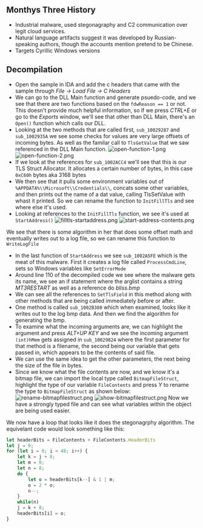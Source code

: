 ## Monthys Three History
* Industrial malware, used stegonagraphy and C2 communication over legit cloud services.
* Natural language artifacts suggest it was developed by Russian-speaking authors, though the accounts mention pretend to be Chinese.
* Targets Cyrillic Windows versions

## Decompilation
* Open the sample in IDA and add the c headers that came with the sample through *File -> Load File -> C Headers*
* We can go to the DLL Main function and generate psuedo-code, and we see that there are two functions based on the `fdwReason == 1` or not. This doesn't provide much helpful information, so if we press *CTRL+E* or go to the *Exports* window, we'll see that other than DLL Main, there's an `Open()` function which calls our DLL.
* Looking at the two methods that are called first, `sub_10029287` and `sub_1002935A` we see some checks for values are very large offsets of incoming bytes. As well as the familar call to `TlsGetValue` that we saw referenced in the DLL Main function.
![open-function-1.png](open-function-1.png)
![open-function-2.png](open-function-2.png)
* If we look at the references for `sub_1002ACC4` we'll see that this is our TLS Struct Allocator. It allocates a certain number of bytes, in this case `0xC60h` bytes aka 3168 bytes
* We then see that it pulls some environment variables out of `%APPDATA%\\Microsoft\\Credentials\\`, concats some other variables, and then prints out the name of a dat value, calling TlsSetValue with whast it printed. So we can rename the function to `InitFillTls` and see where else it's used.
* Looking at references to the `InitFillTls` function, we see it's used at `StartAddress()`
![filltls-startaddress.png](filltls-startaddress.png)
![start-address-contents.png](start-address-contents.png)

We see that there is some algorithm in her that does some offset math and eventually writes out to a log file, so we can rename this function to `WriteLogFile`
* In the last function of `StartAddress` we see `sub_1002A5FE` which is the meat of this malware. First it creates a log file called `ProcessCmdLine`, sets so Windows variables like `SetErrorMode`
* Around line 110 of the decompiled code we see where the malware gets its name, we see an if statement where the arglist contains a string *MT3RESTART* as well as a reference do *bliss.bmp*
* We can see all the references to `SetTlsField` in this method along with other methods that are being called immediately before or after.
* One method is called `sub_1002B380` which when examined, looks like it writes out to the log bmp data. And then we find the algorithm for generating the bmp.
* To examine what the incoming arguments are, we can highlight the argument and press *ALT+UP KEY* and we see the incoming argument `(int)hMem` gets assigned in `sub_10029824` where the first parameter for that method is a filename, the second being our variable that gets passed in, which appears to be the contents of said file.
* We can use the same idea to get the other parameters, the next being the size of the file in bytes.
* Since we know what the file contents are now, and we know it's a bitmap file, we can import the local type called `BitmapFileStruct`, highlight the type of our variable `FileContents` and press *Y* to rename the type to `BitmapFileStruct` as shown below:
![rename-bitmapfilestruct.png](rename-bitmapfilestruct.png)
![show-bitmapfilestruct.png](show-bitmapfilestruct.png)
Now we have a strongly typed file and can see what variables within the object are being used easier.

We now have a loop that looks like it does the stegonagrphy algorithm. The equivelant code would look something like this:

```javascript
let headerBits = FileContents + FileContents.HeaderBits
let j = 0;
for (let i = 0; i < 48; i++) {
	let k = j + 8;
	let m = 0;
	let n = 8;
	do {
		let o = headerBits[k--] & 1 | m;
		o = 2 * o;
		n--;
	}
	while(n)
	j = k + 8;
	headerBits[i] = o;
}
```